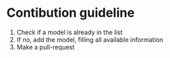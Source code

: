 # Contibution guideline

1. Check if a model is already in the list
2. If no, add the model, filling all available information
3. Make a pull-request